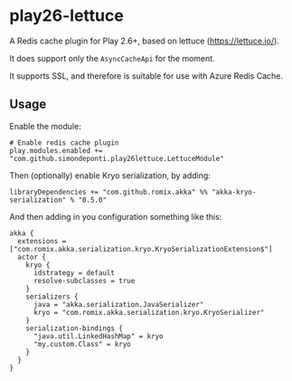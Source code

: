 # play26-lettuce

A Redis cache plugin for Play 2.6+, based on lettuce (https://lettuce.io/).

It does support only the `AsyncCacheApi` for the moment.

It supports SSL, and therefore is suitable for use with Azure Redis Cache.

## Usage

Enable the module:

```hocon
# Enable redis cache plugin
play.modules.enabled += "com.github.simondeponti.play26lettuce.LettuceModule"
```

Then (optionally) enable Kryo serialization, by adding:

```sbtshell
libraryDependencies += "com.github.romix.akka" %% "akka-kryo-serialization" % "0.5.0"
``` 

And then adding in you configuration something like this:

```hocon
akka {
  extensions = ["com.romix.akka.serialization.kryo.KryoSerializationExtension$"]
  actor {
    kryo {
      idstrategy = default
      resolve-subclasses = true
    }
    serializers {
      java = "akka.serialization.JavaSerializer"
      kryo = "com.romix.akka.serialization.kryo.KryoSerializer"
    }
    serialization-bindings {
      "java.util.LinkedHashMap" = kryo
      "my.custom.Class" = kryo
    }
  }
}
```